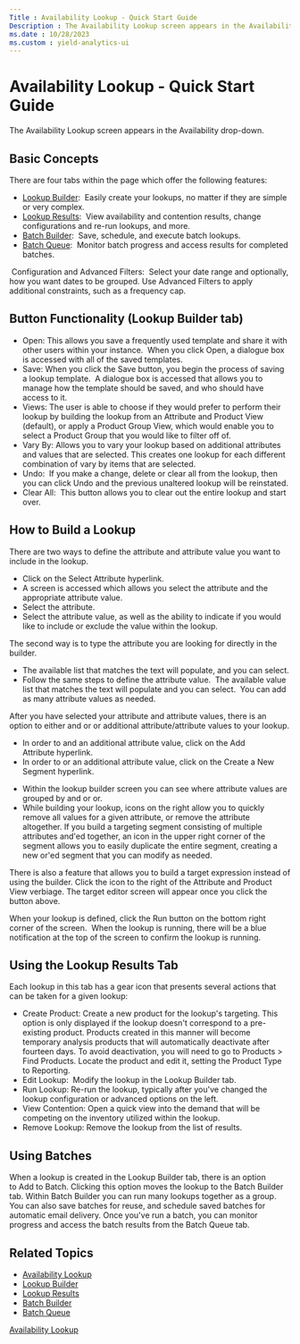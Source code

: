 ```yaml
---
Title : Availability Lookup - Quick Start Guide
Description : The Availability Lookup screen appears in the Availability drop-down.
ms.date : 10/28/2023
ms.custom : yield-analytics-ui
---
```



# Availability Lookup - Quick Start Guide



The Availability Lookup screen appears in the Availability drop-down.



## Basic Concepts

There are four tabs within the page which offer the following features:

- <a href="lookup-builder.md" class="xref">Lookup Builder</a>:  Easily
  create your lookups, no matter if they are simple or very complex.
- <a href="lookup-results.md" class="xref">Lookup Results</a>:  View
  availability and contention results, change configurations and re-run
  lookups, and more.
- <a href="batch-builder.md" class="xref">Batch Builder</a>:  Save,
  schedule, and execute batch lookups.
- <a href="batch-queue.md" class="xref">Batch Queue</a>:  Monitor
  batch progress and access results for completed batches.

 Configuration and Advanced Filters:  Select your date range and
optionally, how you want dates to be grouped. Use Advanced Filters to
apply additional constraints, such as a frequency cap.





## Button Functionality (Lookup Builder tab)

- Open: This allows you save a frequently used template and share it
  with other users within your instance.  When you click Open, a
  dialogue box is accessed with all of the saved templates.
- Save: When you click the Save
  button, you begin the process of saving a lookup template.  A dialogue
  box is accessed that allows you to manage how the template should be
  saved, and who should have access to it. 
- Views: The user is able to choose if they would prefer to perform
  their lookup by building the lookup from an Attribute and Product View
  (default), or apply a Product Group View, which would enable you to
  select a Product Group that you would like to filter off of. 
- Vary By: Allows you to vary your lookup based on additional attributes
  and values that are selected. This creates one lookup for each
  different combination of vary by items that are selected.
- Undo:  If you make a change, delete or clear all from the lookup, then
  you can click Undo and the previous
  unaltered lookup will be reinstated.
- Clear All:  This button allows you to clear out the entire lookup and
  start over.





## How to Build a Lookup

There are two ways to define the attribute and attribute value you want
to include in the lookup. 

- Click on the
  Select Attribute hyperlink.
- A screen is accessed which allows you select the attribute and the
  appropriate attribute value.
- Select the attribute.
- Select the attribute value, as well as the ability to indicate if you
  would like to include or exclude the
  value within the lookup.

The second way is to type the attribute you are looking for directly in
the builder. 

- The available list that matches the text will populate, and you can
  select.
- Follow the same steps to define the attribute value.  The available
  value list that matches the text will populate and you can select. 
  You can add as many attribute values as needed.

After you have selected your attribute and attribute values, there is an
option to either and or or additional
attribute/attribute values to your lookup.

- In order to and an additional attribute value, click on the Add
  Attribute hyperlink.
- In order to or an additional attribute value, click on the Create a
  New Segment hyperlink.

<!-- -->

- Within the lookup builder screen you can see where attribute values
  are grouped by and or or.
- While building your lookup, icons on the right allow you to quickly
  remove all values for a given attribute, or remove the attribute
  altogether. If you build a targeting segment consisting of multiple
  attributes and'ed together, an icon in the upper right corner of the
  segment allows you to easily duplicate the entire segment, creating a
  new or'ed segment that you can modify as needed. 

There is also a feature that allows you to build a target expression
instead of using the builder. Click the icon to the right of the
Attribute and Product View verbiage. The target editor screen will
appear once you click the button above.

When your lookup is defined, click
the Run button on the bottom right
corner of the screen.  When the lookup is running, there will be a blue
notification at the top of the screen to confirm the lookup is running.





## Using the Lookup Results Tab

Each lookup in this tab has a gear icon that presents several actions
that can be taken for a given lookup:

- Create Product: Create a new product for the lookup's targeting. This
  option is only displayed if the lookup doesn't correspond to a
  pre-existing product. Products created in this manner will become
  temporary analysis products that will automatically deactivate after
  fourteen days. To avoid deactivation, you will need to go to
  Products
   \>  Find
  Products. Locate the product and edit it, setting the
  Product Type to Reporting.
- Edit Lookup:  Modify the lookup in the Lookup Builder tab.
- Run Lookup: Re-run the lookup, typically after you've changed the
  lookup configuration or advanced options on the left.
- View Contention: Open a quick view into the demand that will be
  competing on the inventory utilized within the lookup.
- Remove Lookup: Remove the lookup from the list of results.





## Using Batches

When a lookup is created in the Lookup Builder tab, there is an option
to Add to Batch. Clicking this option moves the lookup to the
Batch Builder tab. Within Batch
Builder you can run many lookups together as a group. You can also save
batches for reuse, and schedule saved batches for automatic email
delivery. Once you've run a batch, you can monitor progress and access
the batch results from the Batch Queue tab.





## Related Topics



- <a href="availability-lookup.md" class="xref">Availability Lookup</a>
- <a href="lookup-builder.md" class="xref">Lookup Builder</a>
- <a href="lookup-results.md" class="xref">Lookup Results</a>
- <a href="batch-builder.md" class="xref">Batch Builder</a>
- <a href="batch-queue.md" class="xref">Batch Queue</a>







<a href="availability-lookup.md" class="link">Availability
Lookup</a>






